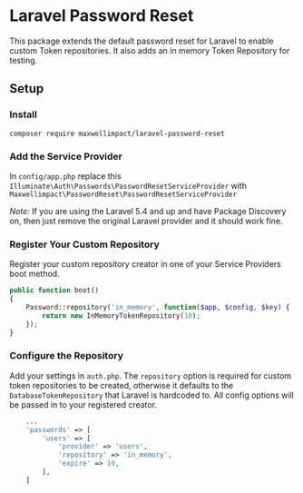 # Laravel Password Reset
This package extends the default password reset for Laravel to enable custom Token repositories. It also adds an in memory Token Repository for testing.

## Setup

### Install
`composer require maxwellimpact/laravel-password-reset`

### Add the Service Provider
In `config/app.php` replace this `Illuminate\Auth\Passwords\PasswordResetServiceProvider` with `Maxwellimpact\PasswordReset\PasswordResetServiceProvider`

*Note:* If you are using the Laravel 5.4 and up and have Package Discovery on, then just remove the original Laravel provider and it should work fine.  

### Register Your Custom Repository
Register your custom repository creator in one of your Service Providers boot method.
```php
public function boot()
{
    Password::repository('in_memory', function($app, $config, $key) {
        return new InMemoryTokenRepository(10);
    });
}
```

### Configure the Repository
Add your settings in `auth.php`. The `repository` option is required for custom token repositories to be created, otherwise it defaults to the `DatabaseTokenRepository` that Laravel is hardcoded to. All config options will be passed in to your registered creator.
```php
    ...
    'passwords' => [
        'users' => [
            'provider' => 'users',
            'repository' => 'in_memory',
            'expire' => 10,
        ],
    ]
```
 
